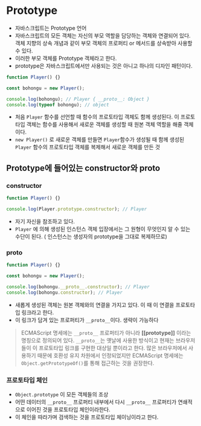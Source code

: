 # Prototype

- 자바스크립트는 Prototype 언어
- 자바스크립트의 모든 객체는 자신의 부모 역할을 담당하는 객체와 연결되어 있다. 객체 지향의 상속 개념과 같이 부모 객체의 프로퍼티 or 메서드를 상속받아 사용할 수 있다.
- 이러한 부모 객체를 Prototype 객체라고 한다.
- prototype은 자바스크립트에서만 사용되는 것은 아니고 하나의 디자인 패턴이다.

```jsx
function Player() {}

const bohongu = new Player();

console.log(bohongu); // Player { __proto__: Object }
console.log(typeof bohongu); // object
```

- 처음 `Player` 함수를 선언할 때 함수의 프로토타입 객체도 함께 생성된다. 이 프로토타입 객체는 함수를 사용해서 새로운 객체를 생성할 때 원본 객체 역할을 해줄 객체이다.
- `new Player()` 로 새로운 객체를 만들면 `Player`함수가 생성될 때 함께 생성된 `Player` 함수의 프로토타입 객체를 복제해서 새로운 객체를 만든 것

## Prototype에 들어있는 constructor와 __**proto**__

### constructor

```jsx
function Player() {}

console.log(Player.prototype.constructor); // Player
```

- 자기 자신을 참조하고 있다.
- `Player` 에 의해 생성된 인스턴스 객체 입장에서는 그 원형이 무엇인지 알 수 있는 수단이 된다. ( 인스턴스는 생성자의 prototype을 그대로 복제하므로)

### __**proto**__

```jsx
function Player() {}

const bohongu = new Player();

console.log(bohongu.__proto__.constructor); // Player
console.log(bohongu.constructor); // Player
```

- 새롭게 생성된 객체는 원본 객체와의 연결을 가지고 있다. 이 때 이 연결을 프로토타입 링크라고 한다.
- 이 링크가 담겨 있는 프로퍼티가 `__proto__`이다. 생략이 가능하다

> ECMAScript 명세에는 `__proto__` 프로퍼티가 아니라 **[[prototype]]**
이라는 명칭으로 정의되어 있다. `__proto__`는 옛날에 사용한 방식이고 현재는 브라우저들이 이 프로토타입 링크를 구현한 대상일 뿐이라고 한다. 많은 브라우저에서 사용하기 때문에 호환성 유지 차원에서 인정되었지만 ECMAScript 명세에는 `Object.getPrototypeOf()`를 통해 접근하는 것을 권장한다.
> 

### 프로토타입 체인

- `Object.prototype` 이 모든 객체들의 조상
- 어떤 데이터의 `__proto__`  프로퍼티 내부에서 다시 `__proto__` 프로퍼티가 연쇄적으로 이어진 것을 프로토타입 체인이라한다.
- 이 체인을 따라가며 검색하는 것을 프로토타입 체이닝이라고 한다.